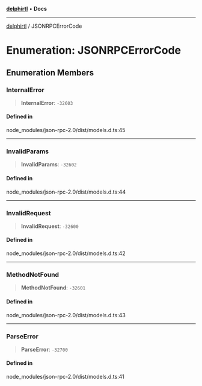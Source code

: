 [**delphirtl**](../README.md) • **Docs**

***

[delphirtl](../globals.md) / JSONRPCErrorCode

# Enumeration: JSONRPCErrorCode

## Enumeration Members

### InternalError

> **InternalError**: `-32603`

#### Defined in

node\_modules/json-rpc-2.0/dist/models.d.ts:45

***

### InvalidParams

> **InvalidParams**: `-32602`

#### Defined in

node\_modules/json-rpc-2.0/dist/models.d.ts:44

***

### InvalidRequest

> **InvalidRequest**: `-32600`

#### Defined in

node\_modules/json-rpc-2.0/dist/models.d.ts:42

***

### MethodNotFound

> **MethodNotFound**: `-32601`

#### Defined in

node\_modules/json-rpc-2.0/dist/models.d.ts:43

***

### ParseError

> **ParseError**: `-32700`

#### Defined in

node\_modules/json-rpc-2.0/dist/models.d.ts:41
